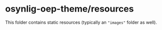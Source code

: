 # osynlig-oep-theme/resources

This folder contains static resources (typically an `"images"` folder as well).
